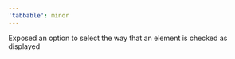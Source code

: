 ```yaml
---
'tabbable': minor
---
```


Exposed an option to select the way that an element is checked as displayed
